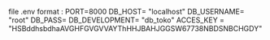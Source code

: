 file .env format :
PORT=8000
DB_HOST= "localhost"
DB_USERNAME= "root"
DB_PASS=
DB_DEVELOPMENT= "db_toko"
ACCES_KEY = "HSBddhsbdhaAVGHFGVGVVAYThHHJBAHJGGSW67738NBDSNBCHGDY"
